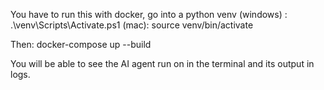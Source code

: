 You have to run this with docker, 
go into a python venv 
(windows) : .\venv\Scripts\Activate.ps1
(mac): source venv/bin/activate

Then:  docker-compose up --build

You will be able to see the AI agent run on in the terminal and its output in logs.
